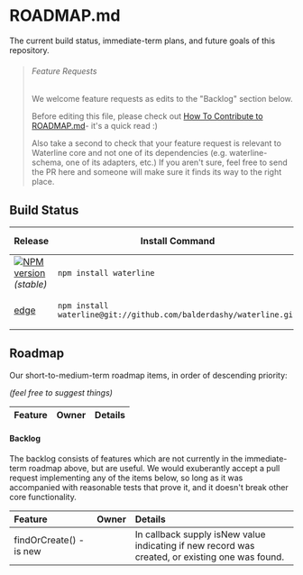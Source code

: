 # ROADMAP.md

The current build status, immediate-term plans, and future goals of this repository.

> ###### Feature Requests
>
> We welcome feature requests as edits to the "Backlog" section below.
>
> Before editing this file, please check out [How To Contribute to ROADMAP.md](https://gist.github.com/mikermcneil/bdad2108f3d9a9a5c5ed)- it's a quick read :)
>
> Also take a second to check that your feature request is relevant to Waterline core and not one of its dependencies (e.g. waterline-schema, one of its adapters, etc.)  If you aren't sure, feel free to send the PR here and someone will make sure it finds its way to the right place.



## Build Status

| Release                                                                                                                 | Install Command                                                | Build Status
|------------------------------------------------------------------------------------------------------------------------ | -------------------------------------------------------------- | -----------------
| [![NPM version](https://badge.fury.io/js/waterline.png)](https://github.com/balderdashy/waterline/tree/stable) _(stable)_       | `npm install waterline`                                          | [![Build Status](https://travis-ci.org/balderdashy/waterline.png?branch=stable)](https://travis-ci.org/balderdashy/waterline) |
| [edge](https://github.com/balderdashy/waterline/tree/master)                                                                | `npm install waterline@git://github.com/balderdashy/waterline.git` | [![Build Status](https://travis-ci.org/balderdashy/waterline.png?branch=master)](https://travis-ci.org/balderdashy/waterline) |



## Roadmap

Our short-to-medium-term roadmap items, in order of descending priority:

_(feel free to suggest things)_


 Feature                                                  | Owner                                                                            | Details
 :------------------------------------------------------- | :------------------------------------------------------------------------------- | :------
 

#### Backlog

The backlog consists of features which are not currently in the immediate-term roadmap above, but are useful.  We would exuberantly accept a pull request implementing any of the items below, so long as it was accompanied with reasonable tests that prove it, and it doesn't break other core functionality.

 Feature                                         | Owner                                              | Details
 :---------------------------------------------- | :------------------------------------------------- | :------
 findOrCreate() - is new                         |                                                    | In callback supply isNew value indicating if new record was created, or existing one was found.
 

